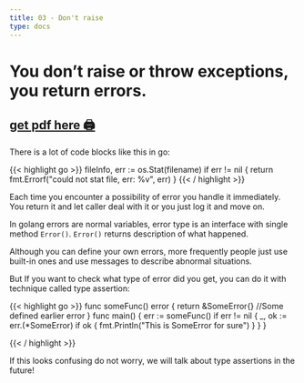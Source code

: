 ```yaml
---
title: 03 - Don't raise
type: docs
---
```


# You don’t raise or throw exceptions, you return errors.
## [get pdf here 🖨](/gott/episode03.pdf)
There is a lot of code blocks like this in go:

{{< highlight go >}}
fileInfo, err := os.Stat(filename)
if err != nil {
    return fmt.Errorf("could not stat file, err: %v", err)
}
{{< / highlight >}}

Each time you encounter a possibility of error you handle it immediately. You return it and let caller deal with it or you just log it and move on.

In golang errors are normal variables, ​error ​type is an interface with single method ​`Error()`​. `​Error()`​ ​returns description of what happened.

Although you can define your own errors, more frequently people just use built-in ones and use messages to describe abnormal situations.

But If you want to check what type of error did you get, you can do it with technique called ​type assertion​:
 
{{< highlight go >}}
func someFunc() error {
	return &SomeError{} //Some defined earlier error
}
func main() {
	err := someFunc()
	if err != nil {
		_, ok := err.(*SomeError)
		if ok {
			fmt.Println("This is SomeError for sure")
		}
	}
}

{{< / highlight >}}

If this looks confusing do not worry, we will talk about type assertions in the future!
